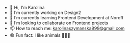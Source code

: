 - 👋 Hi, I'm Karolina
- 🔭 I’m currently working on Design2
- 🌱 I’m currently learning Frontend Development at Noroff
- 👀 I’m looking to collaborate on Frontend projects
- 📫 How to reach me: karolinaszymanska899@gmail.com
- 😄 Fun fact: I like animals 🐶🐱🐰
